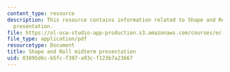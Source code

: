 ```yaml
---
content_type: resource
description: This resource contains information related to Shape and Roll midterm
  presentation.
file: https://ol-ocw-studio-app-production.s3.amazonaws.com/courses/ec-722-special-topics-at-edgerton-center-developing-world-prosthetics-spring-2010/03895d6cb5fcf397a93cf123b7a23667_MITEC_722S10_shpnrol_mdtrm.pdf
file_type: application/pdf
resourcetype: Document
title: Shape and Roll midterm presentation
uid: 03895d6c-b5fc-f397-a93c-f123b7a23667
---
```

